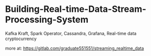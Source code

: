 # Building-Real-time-Data-Stream-Processing-System
Kafka Kraft, Spark Operator, Cassandra, Grafana, Real-time data cryptocurrency

more at:
https://gitlab.com/graduate551551/streaming_realtime_data
